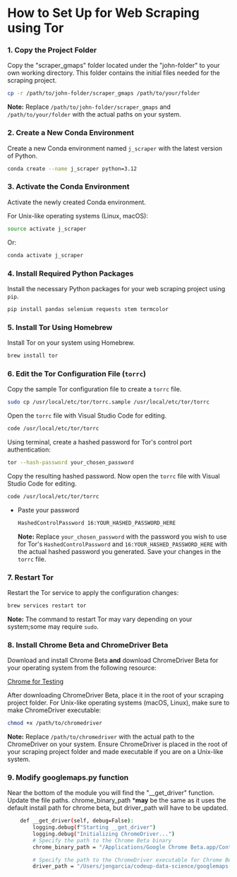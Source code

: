# How to Set Up for Web Scraping using Tor

### 1. Copy the Project Folder

Copy the "scraper_gmaps" folder located under the "john-folder" to your own working directory. This folder contains the initial files needed for the scraping project.

```sh
cp -r /path/to/john-folder/scraper_gmaps /path/to/your/folder
```

**Note:** Replace `/path/to/john-folder/scraper_gmaps` and `/path/to/your/folder` with the actual paths on your system.

### 2. Create a New Conda Environment

Create a new Conda environment named `j_scraper` with the latest version of Python.

```sh
conda create --name j_scraper python=3.12
```

### 3. Activate the Conda Environment

Activate the newly created Conda environment.

For Unix-like operating systems (Linux, macOS):
```sh
source activate j_scraper
```

Or:
```sh
conda activate j_scraper
```

### 4. Install Required Python Packages

Install the necessary Python packages for your web scraping project using `pip`.

```sh
pip install pandas selenium requests stem termcolor
```

### 5. Install Tor Using Homebrew

Install Tor on your system using Homebrew.

```sh
brew install tor
```

### 6. Edit the Tor Configuration File (`torrc`)

Copy the sample Tor configuration file to create a `torrc` file.

```sh
sudo cp /usr/local/etc/tor/torrc.sample /usr/local/etc/tor/torrc

```

Open the `torrc` file with Visual Studio Code for editing.

```sh
code /usr/local/etc/tor/torrc
```

Using terminal, create a hashed password for Tor's control port authentication:
  ```sh
  tor --hash-password your_chosen_password
  ```
  Copy the resulting hashed password. Now open the `torrc` file with Visual Studio Code for editing.

```sh
code /usr/local/etc/tor/torrc
```
- Paste your password
  ```sh
  HashedControlPassword 16:YOUR_HASHED_PASSWORD_HERE
  ```
  **Note:** Replace `your_chosen_password` with the password you wish to use for Tor's `HashedControlPassword` and `16:YOUR_HASHED_PASSWORD_HERE` with the actual hashed password you generated. Save your changes in the `torrc` file.

### 7. Restart Tor

Restart the Tor service to apply the configuration changes:
```sh
brew services restart tor
```

**Note:** The command to restart Tor may vary depending on your system;some may require `sudo`.

### 8. Install Chrome Beta and ChromeDriver Beta

Download and install Chrome Beta **and** download ChromeDriver Beta for your operating system from the following resource:

[Chrome for Testing](https://googlechromelabs.github.io/chrome-for-testing/)

After downloading ChromeDriver Beta, place it in the root of your scraping project folder. For Unix-like operating systems (macOS, Linux), make sure to make ChromeDriver executable:

```sh
chmod +x /path/to/chromedriver
```

**Note:** Replace `/path/to/chromedriver` with the actual path to the ChromeDriver on your system. Ensure ChromeDriver is placed in the root of your scraping project folder and made executable if you are on a Unix-like system.

### 9. Modify googlemaps.py function

Near the bottom of the module you will find the "__get_driver" function.
Update the file paths. chrome_binary_path ***may** be the same as it uses the default install path for chrome beta, but driver_path will have to be updated. 

```sh
    def __get_driver(self, debug=False):
        logging.debug(f"Starting __get_driver")
        logging.debug("Initializing ChromeDriver...")
        # Specify the path to the Chrome Beta binary
        chrome_binary_path = "/Applications/Google Chrome Beta.app/Contents/MacOS/Google Chrome Beta"

        # Specify the path to the ChromeDriver executable for Chrome Beta
        driver_path = "/Users/jongarcia/codeup-data-science/googlemaps-scraper/chromedriver-mac-x64 BETA/chromedriver"
```


